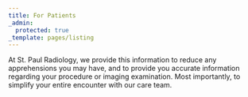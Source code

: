```yaml
---
title: For Patients
_admin:
  protected: true
_template: pages/listing
---
```

At St. Paul Radiology, we provide this information to reduce any apprehensions you may have, and to provide you accurate information regarding your procedure or imaging examination. Most importantly, to simplify your entire encounter with our care team.